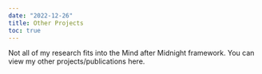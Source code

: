 ```yaml
---
date: "2022-12-26"
title: Other Projects
toc: true
---
```


Not all of my research fits into the Mind after Midnight framework. You can view my other projects/publications here.

